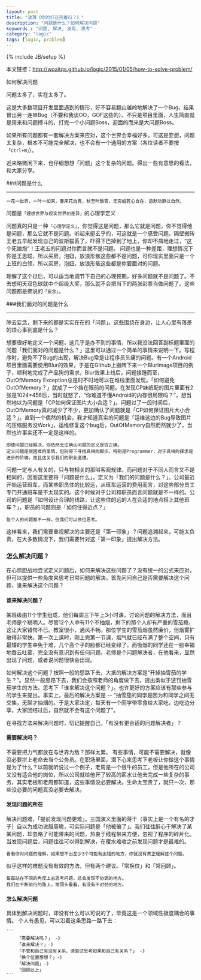 ```yaml
---
layout: post
title: "读薄《你的灯还亮着吗？》"
description: "问题是什么？如何解决问题"
keywords : "问题, 解决, 发现, 思考"
category: "logic"
tags: [logic, problem]
---
```

{% include JB/setup %}

本文链接：http://woaitqs.github.io/logic/2015/01/05/how-to-solve-problem/

如何解决问题

问题太多了，实在太多了。

这是大多数项目开发里面遇到的情形，好不容易翻山越岭地解决了一个Bug，结果冒出另一连串Bug（不要和我谈OO，GOF这些的）。不只是项目里面，人生简直就是用来和问题搏斗的，打完一个小问题Boss，迎面的而来是大问题Boss。

如果所有问题都有一套解决方案来应对，这个世界会幸福好多。可这是妄想，问题太复杂，根本不可能完全解决，也不会有一个通用的方案（各位读者不要按`「Ctrl+W」`）。

近来略微闲下来，也仔细想想「问题」这个复杂的问题。得出一些有意思的看法，和大家分享。

###问题是什么

----------

```
一花一世界，一叶一如来，春来花自青，秋至叶飘零，无穷般若心自在，语默动静以自然。
```

问题是`「理想世界与现实世界的差异」`的心理学定义

问题真的只是一种`「心理学定义」`，你觉得这是问题，那么它就是问题，你不觉得他是问题，那么它就不是问题。听起来挺玄乎的，可这就是一个感受问题。隔壁搬砖王老五早起发现自己的波斯猫丢了，吓得下巴掉到了地上，你却不屑地走过，“这个死娘炮”！王老五的问题对你而言就不是问题。
问题也是一种差距，理想情况下你是王思聪，所以买房，泡妞，放浪形骸这些都不是问题，可你现实里面只是一个上班的白领，所以买房，泡妞，放浪形骸这些都是你要面对的问题。

理解了这个过后，可以适当地调节下自己的心理预期，好多问题就不是问题了。不去想明天双色球就中个超级大奖，那么就不会把当下的两张彩票当做问题了。这些问题都是佛说的`「妄念」`。

###我们面对的问题是什么

----------

除去妄念，剩下来的都是实实在在的「问题」。这些围绕在身边，让人心里有落差的烦心事到底是什么？

想要很好地定义一个问题，这几乎是办不到的事情，所以我没法回答副标题里面的问题「我们面对的问题是什么？」这里可以通过一个简单的事情来说明一下。写程序时，避免不了Bug的出现，解决Bug常是让程序员头痛的问题。有一个Android项目里面需要使用Blur的效果，于是在Github上搬砖下来一个BlurImage项目的例子，顺利地完成了产品狗的需求，Blur效果上线后，问题接踵而至，OutOfMemory Exception总是时不时地可以在堆栈里面发现。「如何避免OutOfMemory？」就成了一个挡在眼前的问题。在发现CP妹纸配的图片里面有2张是1024*456后，当时就怒了，“你难道不懂Android的内存很局限吗？”，想当然地以为问题是「CP如何保证图片大小合适？」。问题过了一段时间后，OutOfMemory真的减少了不少，更加确认了问题就是「CP如何保证图片大小合适？」。直到一个偶然的机会，我才知道真实的问题是「运维这边的Bug导致图片的压缩服务没Work」，运维修复这个bug后，OutOfMemory自然而然就少了，当然也许事实还不一定是这样的。

```
即使问题已经解决，你依然无法确认问题的定义是否正确。
定义问题是很困难的事情，但别停下寻找真相的脚步。特别是Programmer，对于真相的探求是进步的阶梯，而且这关乎我们的职业道德。
```

问题一定与人有关的，只与物相关的那叫客观规律。而问题对于不同人而言又不是相同的，因而这里要将「问题是什么」，定义为「我们的问题是什么？」。公司最近开始运营班车，而某些职员住的比较远，从班车运营的费用而言，对这些部分员工专门开通班车是不太现实的。这个时候对于公司和职员而言问题就是不一样的。公司的问题是「如何设计合理的线路，让这些住的远的人在合适的地点搭上其他班车？」，职员的问题则是「如何住得近点？」

```
每个人的问题都不一样，但我们可以换位思考。
```
这样看来，我们需要重视解决的主要还是「第一印象」？问题追溯起来，可能太负责，在大多数情况下，我们需要针对这「第一印象」提出解决方法。

### 怎么解决问题？

在心惊胆战地尝试定义问题后，如何来解决这些问题了？没有统一的公式来应对，但可以提供一些角度来思考日常问题的解决。首先问问自己是否需要解决这个问题，谁来解决这个问题？

#### 谁来解决问题？

某班级由11个学生组成，他们每周三下午上3小时课，讨论问题的解决方法，而且老师是个聪明人。尽管12个人中有11个不抽烟，剩下的那个人却有严重的雪茄瘾，这让大家错愕不已。教室很小，通风不畅。那位学生的雪茄烟虽然廉价，但烟雾扩散得非常快。第一次上课时，刚上完第一节课，烟气就已经布满了整个空间，只有最矮的学生幸免于难，几个高个子的脸都已经变绿了。而吸烟的同学还在一脸幸福地吞云吐雾，完全没有意识到有任何问题。老师是个问题解决者，在他看来，显然出现了问题，或者说问题很快会出现。

如何解决这个问题？按照一般的思路下去，大抵的解决方案是“开掉抽雪茄的学生？”。显然一般思路下去，我们会按照老师的角度做下去，提出类似于惩罚抽雪茄学生的方法。思考下「谁来解决这个问题？」。也许更好的方案应该有那些参与的学生来提出。事实上，最后的解决方案是 -- “抽雪茄的同学是因为和同学之间无交集，无聊才抽烟的。于是大家决定，每天有一个同学带零食给大家吃，边吃边分享，大家团结过后，自然就不会有这个问题了”。

在寻找方法来解决问题时，切记提醒自己，「有没有更合适的问题解决者」？

#### 需要解决吗？

不需要把力气都放在与世界为敌？那样太累。
有些事情，可能不需要解决，就像没必要拼上老命去当个公务员。在职场里面，潜下心来思考下老板让你做这个事情是为了什么？以前就听说过一个例子，老周是一个很牛的员工，但是他所在的公司又没有适合他的岗位，所以公司就给他开了较高的薪水让他去完成一些复杂的事务，其实老板和老周都知道，这些事情没必要解决。生命太宝贵了，就只一次，那些没必要的问题真没必要去解决。

#### 发现问题的所在

解决问题难，「提前发现问题更难」。三国演义里面的蒋干（事实上是一个有名的才子）自以为成功说服周瑜，可实际问题是「他被骗了」。我们往往醉心于解决了某某问题，却忽略了可能带来的问题，热衷于线程带来方便，忽视了程序的碎片化。当发现问题后，问题往往可以得到解决，在覆水难收之前发现问题才是最难的。

```
看看你对问题的理解，如果想不出至少3个可能有出错的地方，你就没有真正理解这个问题。
```

似乎这样的难题没有有效的方法，但有两个建议。「常换位」和「常回顾」。

```
每每站在不同的角度上去思考问题，总会发现不协调的地方。
我们在不断前行的路上，常回头看看，有没有不对劲的地方。
```

#### 怎么解决问题

具体到解决问题时，却没有什么可以可说的了，毕竟这是一个领域性极度耦合的事情。
个人有愚见，可以沿着这条思路一路下去：

    ```
        「需要解决吗？」 -》
        「谁来解决？」-》
        「不管和自己有没有关系，请尝试思考如果和自己有关系？」 -》
        「换个位置想想？」-》
        「解决问题」-》
        「回顾以上」
    ```
